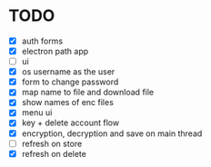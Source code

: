 # TODO

-   [x] auth forms
-   [x] electron path app
-   [ ] ui
-   [x] os username as the user
-   [x] form to change password
-   [x] map name to file and download file
-   [x] show names of enc files
-   [x] menu ui
-   [x] key + delete account flow
-   [x] encryption, decryption and save on main thread
-   [ ] refresh on store
-   [x] refresh on delete
